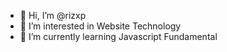 - 👋 Hi, I’m @rizxp
- 👀 I’m interested in Website Technology
- 🌱 I’m currently learning Javascript Fundamental
<!---
💞️ I’m looking to collaborate on
How to reach me 
--->

<!---
rizxp/rizxp is a ✨ special ✨ repository because its `README.md` (this file) appears on your GitHub profile.
You can click the Preview link to take a look at your changes.
--->
